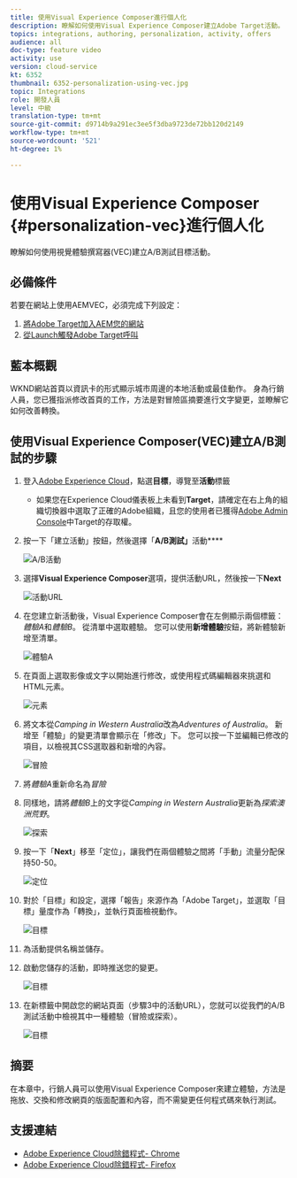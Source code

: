 ```yaml
---
title: 使用Visual Experience Composer進行個人化
description: 瞭解如何使用Visual Experience Composer建立Adobe Target活動。
topics: integrations, authoring, personalization, activity, offers
audience: all
doc-type: feature video
activity: use
version: cloud-service
kt: 6352
thumbnail: 6352-personalization-using-vec.jpg
topic: Integrations
role: 開發人員
level: 中級
translation-type: tm+mt
source-git-commit: d9714b9a291ec3ee5f3dba9723de72bb120d2149
workflow-type: tm+mt
source-wordcount: '521'
ht-degree: 1%

---
```



# 使用Visual Experience Composer {#personalization-vec}進行個人化

瞭解如何使用視覺體驗撰寫器(VEC)建立A/B測試目標活動。

## 必備條件

若要在網站上使用AEMVEC，必須完成下列設定：

1. [將Adobe Target加入AEM您的網站](./add-target-launch-extension.md)
1. [從Launch觸發Adobe Target呼叫](./load-and-fire-target.md)

## 藍本概觀

WKND網站首頁以資訊卡的形式顯示城市周邊的本地活動或最佳動作。 身為行銷人員，您已獲指派修改首頁的工作，方法是對冒險區摘要進行文字變更，並瞭解它如何改善轉換。

## 使用Visual Experience Composer(VEC)建立A/B測試的步驟

1. 登入[Adobe Experience Cloud](https://experience.adobe.com/)，點選&#x200B;__目標__，導覽至&#x200B;__活動__&#x200B;標籤

   + 如果您在Experience Cloud儀表板上未看到&#x200B;__Target__，請確定在右上角的組織切換器中選取了正確的Adobe組織，且您的使用者已獲得[Adobe Admin Console](https://adminconsole.adobe.com/)中Target的存取權。

1. 按一下「建立活動」按鈕，然後選擇「**A/B測試」**&#x200B;活動&#x200B;****

   ![A/B活動](assets/ab-target-activity.png)

1. 選擇&#x200B;**Visual Experience Composer**&#x200B;選項，提供活動URL，然後按一下&#x200B;**Next**

   ![活動URL](assets/ab-test-url.png)

1. 在您建立新活動後，Visual Experience Composer會在左側顯示兩個標籤：*體驗A*&#x200B;和&#x200B;*體驗B*。 從清單中選取體驗。 您可以使用&#x200B;**新增體驗**&#x200B;按鈕，將新體驗新增至清單。

   ![體驗A](assets/experience.png)

1. 在頁面上選取影像或文字以開始進行修改，或使用程式碼編輯器來挑選和HTML元素。

   ![元素](assets/select-element.png)

1. 將文本從&#x200B;*Camping in Western Australia*&#x200B;改為&#x200B;*Adventures of Australia*。 新增至「體驗」的變更清單會顯示在「修改」下。 您可以按一下並編輯已修改的項目，以檢視其CSS選取器和新增的內容。

   ![冒險](assets/adventures.png)

1. 將&#x200B;*體驗A*&#x200B;重新命名為&#x200B;*冒險*
1. 同樣地，請將&#x200B;*體驗B*&#x200B;上的文字從&#x200B;*Camping in Western Australia*&#x200B;更新為&#x200B;*探索澳洲荒野*。

   ![探索](assets/explore.png)

1. 按一下「**Next**」移至「定位」，讓我們在兩個體驗之間將「手動」流量分配保持50-50。

   ![定位](assets/targeting.png)

1. 對於「目標」和設定，選擇「報告」來源作為「Adobe Target」，並選取「目標」量度作為「轉換」，並執行頁面檢視動作。

   ![目標](assets/goals.png)

1. 為活動提供名稱並儲存。
1. 啟動您儲存的活動，即時推送您的變更。

   ![目標](assets/activate.png)

1. 在新標籤中開啟您的網站頁面（步驟3中的活動URL），您就可以從我們的A/B測試活動中檢視其中一種體驗（冒險或探索）。

   ![目標](assets/publish.png)

## 摘要

在本章中，行銷人員可以使用Visual Experience Composer來建立體驗，方法是拖放、交換和修改網頁的版面配置和內容，而不需變更任何程式碼來執行測試。

## 支援連結

+ [Adobe Experience Cloud除錯程式- Chrome](https://chrome.google.com/webstore/detail/adobe-experience-cloud-de/ocdmogmohccmeicdhlhhgepeaijenapj)
+ [Adobe Experience Cloud除錯程式- Firefox](https://addons.mozilla.org/en-US/firefox/addon/adobe-experience-platform-dbg/)
